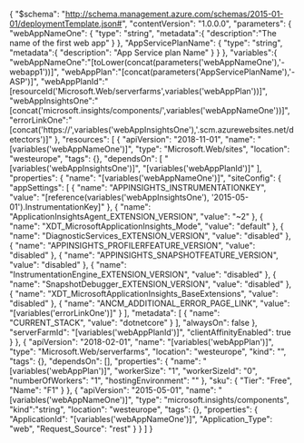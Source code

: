 {
  "$schema": "http://schema.management.azure.com/schemas/2015-01-01/deploymentTemplate.json#",
  "contentVersion": "1.0.0.0",
  "parameters": {
    "webAppNameOne": {
      "type": "string",
      "metadata":{
        "description":"The name of the first web app"
      }
    },
    "AppServicePlanName": {
      "type": "string",
      "metadata":{
        "description": "App Service plan Name"
      }
    }
  },
  "variables":{
    "webAppNameOne":"[toLower(concat(parameters('webAppNameOne'),'-webapp1'))]",
    "webAppPlan":"[concat(parameters('AppServicePlanName'),'-ASP')]",
    "webAppPlanId":"[resourceId('Microsoft.Web/serverfarms',variables('webAppPlan'))]",
    "webAppInsightsOne":"[concat('microsoft.insights/components/',variables('webAppNameOne'))]",
    "errorLinkOne":"[concat('https://',variables('webAppInsightsOne'),'.scm.azurewebsites.net/detectors')]"
  },
  "resources": [
    {
      "apiVersion": "2018-11-01",
      "name": "[variables('webAppNameOne')]",
      "type": "Microsoft.Web/sites",
      "location": "westeurope",
      "tags": {},
      "dependsOn": [
        "[variables('webAppInsightsOne')]",
        "[variables('webAppPlanId')]"
      ],
      "properties": {
        "name": "[variables('webAppNameOne')]",
        "siteConfig": {
          "appSettings": [
            {
              "name": "APPINSIGHTS_INSTRUMENTATIONKEY",
              "value": "[reference(variables('webAppInsightsOne'), '2015-05-01').InstrumentationKey]"
            },
            {
              "name": "ApplicationInsightsAgent_EXTENSION_VERSION",
              "value": "~2"
            },
            {
              "name": "XDT_MicrosoftApplicationInsights_Mode",
              "value": "default"
            },
            {
              "name": "DiagnosticServices_EXTENSION_VERSION",
              "value": "disabled"
            },
            {
              "name": "APPINSIGHTS_PROFILERFEATURE_VERSION",
              "value": "disabled"
            },
            {
              "name": "APPINSIGHTS_SNAPSHOTFEATURE_VERSION",
              "value": "disabled"
            },
            {
              "name": "InstrumentationEngine_EXTENSION_VERSION",
              "value": "disabled"
            },
            {
              "name": "SnapshotDebugger_EXTENSION_VERSION",
              "value": "disabled"
            },
            {
              "name": "XDT_MicrosoftApplicationInsights_BaseExtensions",
              "value": "disabled"
            },
            {
              "name": "ANCM_ADDITIONAL_ERROR_PAGE_LINK",
              "value": "[variables('errorLinkOne')]"
            }
          ],
          "metadata": [
            {
              "name": "CURRENT_STACK",
              "value": "dotnetcore"
            }
          ],
          "alwaysOn": false
        },
        "serverFarmId": "[variables('webAppPlanId')]",
        "clientAffinityEnabled": true
      }
    },
    {
      "apiVersion": "2018-02-01",
      "name": "[variables('webAppPlan')]",
      "type": "Microsoft.Web/serverfarms",
      "location": "westeurope",
      "kind": "",
      "tags": {},
      "dependsOn": [],
      "properties": {
        "name": "[variables('webAppPlan')]",
        "workerSize": "1",
        "workerSizeId": "0",
        "numberOfWorkers": "1",
        "hostingEnvironment": ""
      },
      "sku": {
        "Tier": "Free",
        "Name": "F1"
      }
    },
    {
      "apiVersion": "2015-05-01",
      "name": "[variables('webAppNameOne')]",
      "type": "microsoft.insights/components",
      "kind":"string",
      "location": "westeurope",
      "tags": {},
      "properties": {
        "ApplicationId": "[variables('webAppNameOne')]",
        "Application_Type": "web",
        "Request_Source": "rest"
      }
    }
  ]
}
